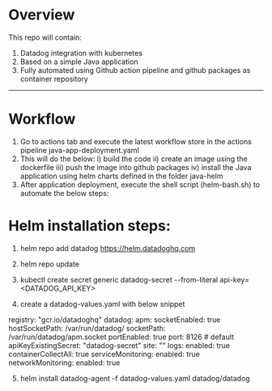 # Overview
This repo will contain:
1. Datadog integration with kubernetes 
2. Based on a simple Java application
3. Fully automated using Github action pipeline and github packages as container repository
___________________________________________________________________
# Workflow
1. Go to actions tab and execute the latest workflow store in the actions pipeline java-app-deployment.yaml
2. This will do the below:
    i) build the code
    ii) create an image using the dockerfile 
    iii) push the image into github packages 
    iv) install the Java application using helm charts defined in the folder java-helm
3. After application deployment, execute the shell script (helm-bash.sh) to automate the below steps:

# Helm installation steps:
1. helm repo add datadog https://helm.datadoghq.com
2. helm repo update
3. kubectl create secret generic datadog-secret --from-literal api-key=<DATADOG_API_KEY>

4. create a datadog-values.yaml with below snippet

registry: "gcr.io/datadoghq"
datadog:
  apm:
    socketEnabled: true
    hostSocketPath: /var/run/datadog/
    socketPath: /var/run/datadog/apm.socket
    portEnabled: true
    port: 8126 # default
  apiKeyExistingSecret: "datadog-secret"
  site: ""
  logs:
    enabled: true
    containerCollectAll: true
  serviceMonitoring:
    enabled: true
  networkMonitoring:
    enabled: true

5. helm install datadog-agent -f datadog-values.yaml datadog/datadog


